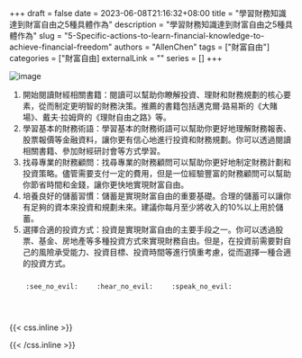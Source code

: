 +++ 
draft = false
date = 2023-06-08T21:16:32+08:00
title = "學習財務知識達到財富自由之5種具體作為"
description = "學習財務知識達到財富自由之5種具體作為"
slug = "5-Specific-actions-to-learn-financial-knowledge-to-achieve-financial-freedom"
authors = "AllenChen"
tags = ["財富自由"]
categories = ["財富自由]
externalLink = ""
series = []
+++

![image](/images/post/A-rabbit-with-big-blue-eyes-having-much-money-and-listening-podcast-with-Van-Gogh-style.jpeg)

1. 開始閱讀財經相關書籍：閱讀可以幫助你瞭解投資、理財和財務規劃的核心要素，從而制定更明智的財務決策。推薦的書籍包括邁克爾·路易斯的《大賭場》、戴夫·拉姆齊的《理財自由之路》等。
2. 學習基本的財務術語：學習基本的財務術語可以幫助你更好地理解財務報表、股票報價等金融資料，讓你更有信心地進行投資和財務規劃。你可以透過閱讀相關書籍、參加財經研討會等方式學習。
3. 找尋專業的財務顧問：找尋專業的財務顧問可以幫助你更好地制定財務計劃和投資策略。儘管需要支付一定的費用，但是一位經驗豐富的財務顧問可以幫助你節省時間和金錢，讓你更快地實現財富自由。
4. 培養良好的儲蓄習慣：儲蓄是實現財富自由的重要基礎。合理的儲蓄可以讓你有足夠的資本來投資和規劃未來。建議你每月至少將收入的10%以上用於儲蓄。
5. 選擇合適的投資方式：投資是實現財富自由的主要手段之一。你可以透過股票、基金、房地產等多種投資方式來實現財務自由。但是，在投資前需要對自己的風險承受能力、投資目標、投資時間等進行慎重考慮，從而選擇一種合適的投資方式。

<p><span class="nowrap"><span class="emojify">🙈</span> <code>:see_no_evil:</code></span>  <span class="nowrap"><span class="emojify">🙉</span> <code>:hear_no_evil:</code></span>  <span class="nowrap"><span class="emojify">🙊</span> <code>:speak_no_evil:</code></span></p>
<br>
    

{{< css.inline >}}
<style>
.emojify {
	font-family: Apple Color Emoji, Segoe UI Emoji, NotoColorEmoji, Segoe UI Symbol, Android Emoji, EmojiSymbols;
	font-size: 2rem;
	vertical-align: middle;
}
@media screen and (max-width:650px) {
  .nowrap {
    display: block;
    margin: 25px 0;
  }
}
</style>
{{< /css.inline >}}
